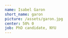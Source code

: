 ```yaml
---
name: Isabel Garon
short_name: garon
picture: /assets/garon.jpg
center: 50% 0
job: PhD candidate, NYU
---
```

